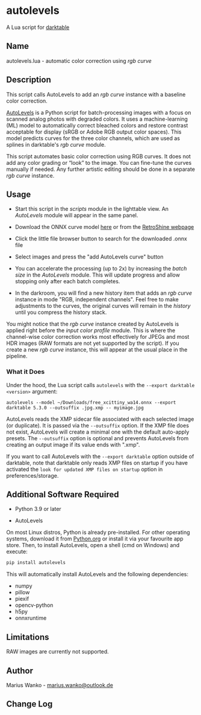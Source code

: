 # autolevels

A Lua script for [darktable](https://www.darktable.org)

## Name

autolevels.lua - automatic color correction using _rgb curve_

## Description

This script calls AutoLevels to add an _rgb curve_ instance with a baseline color correction.

[AutoLevels](https://github.com/yellowdolphin/autolevels) is a Python script for batch-processing images with a focus on scanned analog photos with degraded colors. It uses a machine-learning (ML) model to automatically correct bleached colors and restore contrast acceptable for display (sRGB or Adobe RGB output color spaces). This model predicts curves for the three color channels, which are used as splines in darktable's _rgb curve_ module.

This script automates basic color correction using RGB curves. It does not add any color grading or “look” to the image. You can fine-tune the curves manually if needed. Any further artistic editing should be done in a separate _rgb curve_ instance.

## Usage

* Start this script in the _scripts_ module in the lighttable view. An _AutoLevels_ module will appear in the same panel.

* Download the ONNX curve model [here](https://github.com/yellowdolphin/darktable-autolevels-module/releases/download/v1.0.0/free_xcittiny_wa14.onnx) or from the [RetroShine webpage](https://retroshine.eu/download/free_xcittiny_wa14.onnx)

* Click the little file browser button to search for the downloaded .onnx file

* Select images and press the "add AutoLevels curve" button

* You can accelerate the processing (up to 2x) by increasing the *batch size* in the _AutoLevels_ module. This will update progress and allow stopping only after each batch completes.

* In the darkroom, you will find a new history item that adds an _rgb curve_ instance in mode "RGB, independent channels". Feel free to make adjustments to the curves, the original curves will remain in the _history_ until you compress the history stack.

You might notice that the _rgb curve_ instance created by AutoLevels is applied right before the _input color profile_ module. This is where the channel-wise color correction works most effectively for JPEGs and most HDR images (RAW formats are not yet supported by the script). If you create a new _rgb curve_ instance, this will appear at the usual place in the pipeline.

### What it Does

Under the hood, the Lua script calls `autolevels` with the `--export darktable <version>` argument:

```
autolevels --model ~/Downloads/free_xcittiny_wa14.onnx --export darktable 5.3.0 --outsuffix .jpg.xmp -- myimage.jpg
```

AutoLevels reads the XMP sidecar file associated with each selected image (or duplicate). It is passed via the `--outsuffix` option. If the XMP file does not exist, AutoLevels will create a minimal one with the default auto-apply presets. The `--outsuffix` option is optional and prevents AutoLevels from creating an output image if its value ends with ".xmp".

If you want to call AutoLevels with the `--export darktable` option outside of darktable, note that darktable only reads XMP files on startup if you have activated the `look for updated XMP files on startup` option in preferences/storage.

## Additional Software Required

- Python 3.9 or later

- AutoLevels

On most Linux distros, Python is already pre-installed. For other operating systems, download it from [Python.org](https://www.python.org/downloads/) or install it via your favourite app store. Then, to install AutoLevels, open a shell (cmd on Windows) and execute:

```bash
pip install autolevels
```

This will automatically install AutoLevels and the following dependencies:

- numpy
- pillow
- piexif
- opencv-python
- h5py
- onnxruntime

## Limitations

RAW images are currently not supported.

## Author

Marius Wanko - marius.wanko@outlook.de

## Change Log
